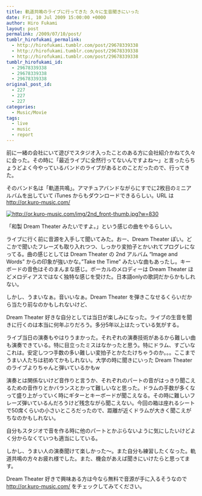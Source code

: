 ```yaml
---
title: 軌道共鳴のライブに行ってきた 久々に生音聞きにいった
date: Fri, 10 Jul 2009 15:00:00 +0000
author: Hiro Fukami
layout: post
permalink: /2009/07/10/post/
tumblr_hirofukami_permalink:
  - http://hirofukami.tumblr.com/post/29678339338
  - http://hirofukami.tumblr.com/post/29678339338
  - http://hirofukami.tumblr.com/post/29678339338
tumblr_hirofukami_id:
  - 29678339338
  - 29678339338
  - 29678339338
original_post_id:
  - 227
  - 227
  - 227
categories:
  - Music/Movie
tags:
  - live
  - music
  - report
---
```

<div class="section">
  <p>
    前に一緒の会社にいて遊びでスタジオ入ったことのある方に会社紹介かねて久々に会った。その時に「最近ライブに全然行ってないんですよね～」と言ったらちょうどよく今やっているバンドのライブがあるとのことだったので、行ってきた。
  </p>
  
  <p>
    そのバンド名は「軌道共鳴」。アマチュアバンドながらにすでに2枚目のミニアルバムを出していて iTunes からもダウンロードできるらしい。URL は <a href="http://or.kuro-music.com/" target="_blank"><a href="http://or.kuro-music.com/" target="_blank">http://or.kuro-music.com/</a></a>
  </p>
  
  <p>
    <a href="http://or.kuro-music.com/img/2nd_front-thumb.jpg" class="http-image" target="_blank"><img src="http://or.kuro-music.com/img/2nd_front-thumb.jpg?w=830" class="http-image" alt="http://or.kuro-music.com/img/2nd_front-thumb.jpg?w=830" data-recalc-dims="1" /></a>
  </p>
  
  <p>
    「和製 Dream Theater みたいですよ。」という感じの曲をやるらしい。
  </p>
  
  <p>
    ライブに行く前に音源を入手して聞いてみた。おー、Dream Theater ぽい。どこかで聞いたフレーズも取り入れつつ、しっかり変拍子とかいれてプログレになってる。曲の感じとしては Dream Theater の 2nd アルバム &#8220;Image and Words&#8221; からの印象が強いかな。&#8221;Take the Time&#8221; みたいな曲もあったし。キーボードの音色はそのまんまな感じ。ボーカルのメロディーは Dream Theater ほどメロディアスではなく独特な感じを受けた。日本語onlyの歌詞だからかもしれない。
  </p>
  
  <p>
    しかし、うまいなぁ。音いいなぁ。Dream Theater を弾きこなせるくらいだから当たり前なのかもしれないけど、
  </p>
  
  <p>
    Dream Theater 好きな自分としては当日が楽しみになった。ライブの生音を聞きに行くのは本当に何年ぶりだろう。多分5年以上はたっている気がする。
  </p>
  
  <p>
    ライブ当日の演奏もやはりうまかった。それぞれの演奏技術があるから難しい曲も演奏できている。特に目立ったミスはなかったと思う。特にドラム、すごいなこれは。安定しつつ手数の多い難しい変拍子とかたたけちゃうのか。。。ここまでうまい人たちは初めてかもしれない。大学の時に聞きにいった Dream Theater のライブよりちゃんと弾いているかもw
  </p>
  
  <p>
    演奏とは関係ないけど音作りと言うか、それぞれのパートの音がはっきり聞こえるための音作りとかバランスとかって難しいなと思った。ドラムの手数が多くなって盛り上がっていく時にギターとキーボードが聞こえなる。その時に難しいフレーズ弾いているんだろうけど残念ながら聞こえない。今回の箱は座れるシートで50席くらいの小さいところだったので、距離が近くドラムが大きく聞こえがちなのかもしれない。
  </p>
  
  <p>
    自分もスタジオで音を作る時に他のパートとかぶらないように気にしたいけどよく分からなくていつも適当にしている。
  </p>
  
  <p>
    しかし、うまい人の演奏聞けて楽しかった～。また自分も練習したくなった。軌道共鳴の方々お疲れ様でした。また、機会があえば聞きにいけたらと思ってます。
  </p>
  
  <p>
    Dream Theater 好きで興味ある方は今なら無料で音源が手に入るそうなので <a href="http://or.kuro-music.com/" target="_blank"><a href="http://or.kuro-music.com/" target="_blank">http://or.kuro-music.com/</a></a> をチェックしてみてください。
  </p>
</div>